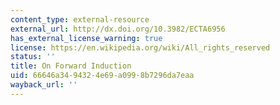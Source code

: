 ```yaml
---
content_type: external-resource
external_url: http://dx.doi.org/10.3982/ECTA6956
has_external_license_warning: true
license: https://en.wikipedia.org/wiki/All_rights_reserved
status: ''
title: On Forward Induction
uid: 66646a34-9432-4e69-a099-8b7296da7eaa
wayback_url: ''
---
```

